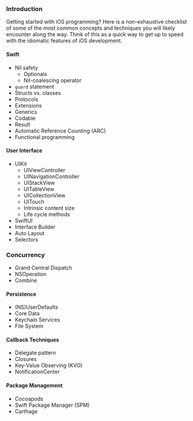### Introduction
Getting started with iOS programming? Here is a non-exhaustive checklist of some of the most common concepts and techniques you will likely encounter along the way. Think of this as a quick way to get up to speed with the idiomatic features of iOS development.

#### Swift
* Nil safety
    * Optionals
    * Nil-coalescing operator
* `guard` statement
* Structs vs. classes
* Protocols
* Extensions
* Generics
* Codable
* Result
* Automatic Reference Counting (ARC)
* Functional programming

#### User Interface
* UIKit
    * UIViewController
    * UINavigationController
    * UIStackView
    * UITableView
    * UICollectionView
    * UITouch
    * Intrinsic content size
    * Life cycle methods
* SwiftUI
* Interface Builder
* Auto Layout
* Selectors

### Concurrency
* Grand Central Dispatch
* NSOperation
* Combine

#### Persistence
* (NS)UserDefaults
* Core Data
* Keychain Services
* File System

#### Callback Techniques
* Delegate pattern
* Closures
* Key-Value Observing (KVO)
* NotificationCenter

#### Package Management
* Cocoapods
* Swift Package Manager (SPM)
* Carthage
